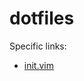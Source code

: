 # dotfiles

Specific links:
* [init.vim](https://github.com/shahnewaz-labib/dotfiles/blob/main/.config/nvim/init.vim)
